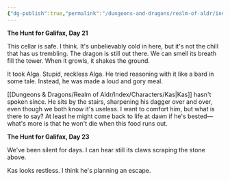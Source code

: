 ```yaml
---
{"dg-publish":true,"permalink":"/dungeons-and-dragons/realm-of-aldr/index/artifacts/documents/waterhouse-journal/"}
---
```


**The Hunt for Galifax, Day 21**

This cellar is safe. I think. It's unbelievably cold in here, but it's not the chill that has us trembling. The dragon is still out there. We can smell its breath fill the tower. When it growls, it shakes the ground.

It took Alga. Stupid, reckless Alga. He tried reasoning with it like a bard in some tale. Instead, he was made a loud and gory meal.

[[Dungeons & Dragons/Realm of Aldr/Index/Characters/Kas\|Kas]] hasn't spoken since. He sits by the stairs, sharpening his dagger over and over, even though we both know it's useless. I want to comfort him, but what is there to say? At least he might come back to life at dawn if he's bested—what's more is that he won't die when this food runs out.

**The Hunt for Galifax, Day 23**

We've been silent for days. I can hear still its claws scraping the stone above.

Kas looks restless. I think he's planning an escape.